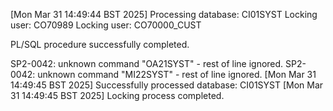 [Mon Mar 31 14:49:44 BST 2025] Processing database: CI01SYST
Locking user: CO70989
Locking user: CO70000_CUST

PL/SQL procedure successfully completed.

SP2-0042: unknown command "OA21SYST" - rest of line ignored.
SP2-0042: unknown command "MI22SYST" - rest of line ignored.
[Mon Mar 31 14:49:45 BST 2025] Successfully processed database: CI01SYST
[Mon Mar 31 14:49:45 BST 2025] Locking process completed.
